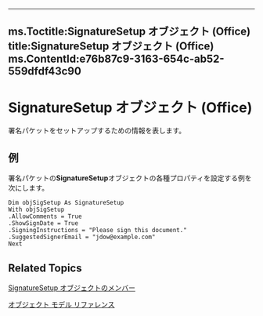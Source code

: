 

---
ms.Toctitle:SignatureSetup オブジェクト (Office)
title:SignatureSetup オブジェクト (Office)
ms.ContentId:e76b87c9-3163-654c-ab52-559dfdf43c90
---
# SignatureSetup オブジェクト (Office)




署名パケットをセットアップするための情報を表します。

## 例
署名パケットの**SignatureSetup**オブジェクトの各種プロパティを設定する例を次にします。

```vba
Dim objSigSetup As SignatureSetup 
With objSigSetup 
.AllowComments = True 
.ShowSignDate = True 
.SigningInstructions = "Please sign this document." 
.SuggestedSignerEmail = "jdow@example.com" 
Next
```




## Related Topics

[SignatureSetup オブジェクトのメンバー](30bec290-276c-6a64-ca46-dc9dd145e3dd.md)

[オブジェクト モデル リファレンス](499c789a-aba2-0fad-649a-0ea964cd3b5e.md)




